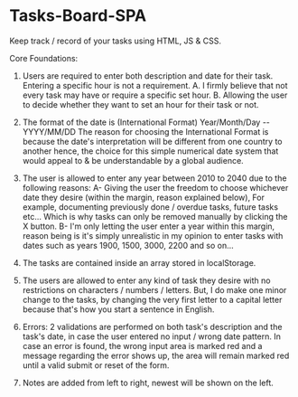 # Tasks-Board-SPA

Keep track / record of your tasks using HTML, JS & CSS.

Core Foundations:

1. Users are required to enter both description and date for their task. 
   Entering a specific hour is not a requirement.
   A. I firmly believe that not every task may have or require a specific set hour.
   B. Allowing the user to decide whether they want to set an hour for their task or not.

2. The format of the date is (International Format) Year/Month/Day -- YYYY/MM/DD 
   The reason for choosing the International Format is because the date's interpretation will be different
   from one country to another hence, the choice for this simple numerical date system that would appeal to & be understandable
   by a global audience.

3. The user is allowed to enter any year between 2010 to 2040 due to the following reasons:
   A- Giving the user the freedom to choose whichever date they desire (within the margin, reason explained below),	
      For example, documenting previously done / overdue tasks, future tasks etc...
      Which is why tasks can only be removed manually by clicking the X button.
   B- I'm only letting the user enter a year within this margin, reason being is it's simply unrealistic in my opinion 
      to enter tasks with dates such as years 1900, 1500, 3000, 2200 and so on...

4. The tasks are contained inside an array stored in localStorage.

5. The users are allowed to enter any kind of task they desire with no restrictions on characters / numbers / letters.
   But, I do make one minor change to the tasks, by changing the very first letter to a capital letter because that's
   how you start a sentence in English.
   
6. Errors: 2 validations are performed on both task's description and the task's date, in case the user entered
   no input / wrong date pattern. In case an error is found, the wrong input area is marked red and a message regarding
   the error shows up, the area will remain marked red until a valid submit or reset of the form.

7. Notes are added from left to right, newest will be shown on the left.
